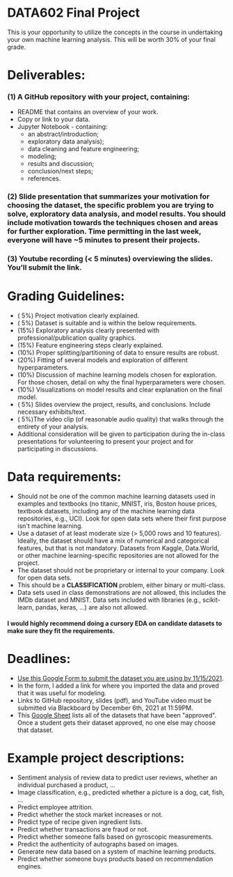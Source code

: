 # DATA602 Final Project
This is your opportunity to utilize the concepts in the course in undertaking your own machine learning analysis. This will be worth 30% of your final grade.

# Deliverables:
### (1) A GitHub repository with your project, containing:
- README that contains an overview of your work. 
- Copy or link to your data. 
- Jupyter Notebook - containing:  
  - an abstract/introduction;   
  - exploratory data analysis);  
  - data cleaning and feature engineering;  
  - modeling;  
  - results and discussion;  
  - conclusion/next steps;  
  - references. 
### (2) Slide presentation that summarizes your motivation for choosing the dataset, the specific problem you are trying to solve, exploratory data analysis, and model results. You should include motivation towards the techniques chosen and areas for further exploration. Time permitting in the last week, everyone will have ~5 minutes to present their projects.
### (3) Youtube recording (< 5 minutes) overviewing the slides. You’ll submit the link.

# Grading Guidelines:
- ( 5%) Project motivation clearly explained. 
- ( 5%) Dataset is suitable and is within the below requirements. 
- (15%) Exploratory analysis clearly presented with professional/publication quality graphics. 
- (15%) Feature engineering steps clearly explained. 
- (10%) Proper splitting/partitioning of data to ensure results are robust. 
- (20%) Fitting of several models and exploration of different hyperparameters. 
- (10%) Discussion of machine learning models chosen for exploration. For those chosen, detail on why the final hyperparameters were chosen.  
- (10%) Visualizations on model results and clear explanation on the final model.  
- ( 5%) Slides overview the project, results, and conclusions. Include necessary exhibits/text.  
- ( 5%)The video clip (of reasonable audio quality) that walks through the entirety of your analysis.  
- Additional consideration will be given to participation during the in-class presentations for volunteering to present your project and for participating in discussions.  

# Data requirements:
- Should not be one of the common machine learning datasets used in examples and textbooks (no titanic, MNIST, iris, Boston house prices, textbook datasets, including any of the machine learning data repositories, e.g., UCI). Look for open data sets where their first purpose isn't machine learning.  
- Use a dataset of at least moderate size (> 5,000 rows and 10 features). Ideally, the dataset should have a mix of numerical and categorical features, but that is not mandatory. Datasets from Kaggle, Data.World, or other machine learning-specific repositories are not allowed for the project.  
- The dataset should not be proprietary or internal to your company. Look for open data sets.  
- This should be a **CLASSIFICATION** problem, either binary or multi-class.  
- Data sets used in class demonstrations are not allowed, this includes the IMDb dataset and MNIST. Data sets included with libraries (e.g., scikit-learn, pandas, keras, ...) are also not allowed.

#### I would highly recommend doing a cursory EDA on candidate datasets to make sure they fit the requirements.

# Deadlines:
- [Use this Google Form to submit the dataset you are using by 11/15/2021](https://docs.google.com/forms/d/e/1FAIpQLScAG7BMCHkF34TVkEs5Mdx0VMO3makWxoYRCin1NluxkI0NCQ/viewform?usp=sf_link).  
- In the form, I added a link for where you imported the data and proved that it was useful for modeling.  
- Links to GitHub repository, slides (pdf), and YouTube video must be submitted via Blackboard by December 6th, 2021 at 11:59PM.  
- This [Google Sheet](https://docs.google.com/spreadsheets/d/1xaUkc5SB9Jozq_gxNoAEFUi8m9WVUzqQt_enws5pdFA/edit?usp=sharing) lists all of the datasets that have been "approved". Once a student gets their dataset approved, no one else may choose that dataset.

# Example project descriptions:  
- Sentiment analysis of review data to predict user reviews, whether an individual purchased a product, ...  
- Image classification, e.g., predicted whether a picture is a dog, cat, fish, ...  
- Predict employee attrition.  
- Predict whether the stock market increases or not.  
- Predict type of recipe given ingredient lists.  
- Predict whether transactions are fraud or not.  
- Predict whether someone falls based on gyroscopic measurements.  
- Predict the authenticity of autographs based on images.  
- Generate new data based on a system of machine learning products.  
- Predict whether someone buys products based on recommendation engines.  


